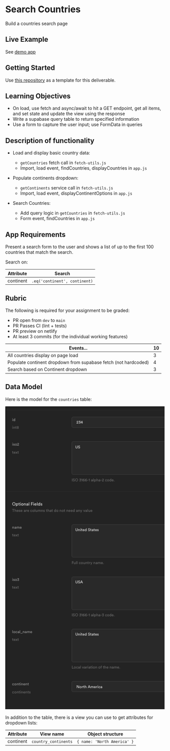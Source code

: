 # Search Countries

Build a countries search page

## Live Example

See [demo app](https://incandescent-faloodeh-ac6db8.netlify.app/)

## Getting Started

Use [this repository](https://github.com/alchemycodelab/half-baked-web-01-countries-search) as a template for this deliverable.

## Learning Objectives

-   On load, use fetch and async/await to hit a GET endpoint, get all items, and set state and update the view using the response
-   Write a supabase query table to return specified information
-   Use a form to capture the user input; use FormData in queries

## Description of functionality

-   Load and display basic country data:

    -   `getCountries` fetch call in `fetch-utils.js`
    -   Import, load event, findCountries, displayCountries in `app.js`

-   Populate continents dropdown:

    -   `getContinents` service call in `fetch-utils.js`
    -   Import, load event, displayContinentOptions in `app.js`

-   Search Countries:
    -   Add query logic in `getCountries` in `fetch-utils.js`
    -   Form event, findCountries in `app.js`

## App Requirements

Present a search form to the user and shows a list of up to the first 100 countries that match the search.

Search on:

| Attribute | Search                        |
| --------- | ----------------------------- |
| continent | `.eq('continent', continent)` |

## Rubric

The following is required for your assignment to be graded:

-   PR open from `dev` to `main`
-   PR Passes CI (lint + tests)
-   PR preview on netlify
-   At least 3 commits (for the individual working features)

| Events...                                                       | **10** |
| --------------------------------------------------------------- | ------ |
| All countries display on page load                              | 3      |
| Populate continent dropdown from supabase fetch (not hardcoded) | 4      |
| Search based on Continent dropdown                              | 3      |

## Data Model

Here is the model for the `countries` table:

![data model](./data-model.png)

In addition to the table, there is a view you can use to get attributes for dropdown lists:

| Attribute | View name            | Object structure            |
| --------- | -------------------- | --------------------------- |
| continent | `country_continents` | `{ name: 'North America' }` |

<!-- init commit -->
